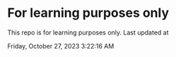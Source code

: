# For learning purposes only
This repo is for learning purposes only.
Last updated at

Friday, October 27, 2023 3:22:16 AM

